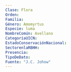 ```yaml
---
Clase: Flora
Orden: 
Familia: 
Género: Amomyrtus
Especie: luma
NombreComún: Avellano
CategoríaUICN: 
EstadoConservaciónNacional: 
SectorenlaRBHH: 
Presencia: 
TipoDeDato: 
Fuente: "J.C. Johow"
---
```

